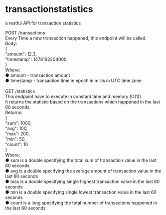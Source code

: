 # transactionstatistics
a restful API for transaction statistics<br />

POST /transactions<br />
Every Time a new transaction happened, this endpoint will be called.<br />
Body:<br />
{<br />
"amount": 12.3,<br />
"timestamp": 1478192204000<br />
}<br />
Where:<br />
● amount - transaction amount<br />
● timestamp - transaction time in epoch in millis in UTC time zone <br />
<br />
GET /statistics<br />
This endpoint have to execute in constant time and memory (O(1)). <br />
It returns the statistic based on the transactions which happened in the last 60 seconds. <br />
Returns:<br />
{<br />
"sum": 1000,<br />
"avg": 100,<br />
"max": 200,<br />
"min": 50,<br />
"count": 10<br />
}<br />
Where:<br />
● sum is a double specifying the total sum of transaction value in the last 60 seconds<br />
● avg is a double specifying the average amount of transaction value in the last 60 seconds<br />
● max is a double specifying single highest transaction value in the last 60 seconds<br />
● min is a double specifying single lowest transaction value in the last 60 seconds<br />
● count is a long specifying the total number of transactions happened in the last 60 seconds<br />